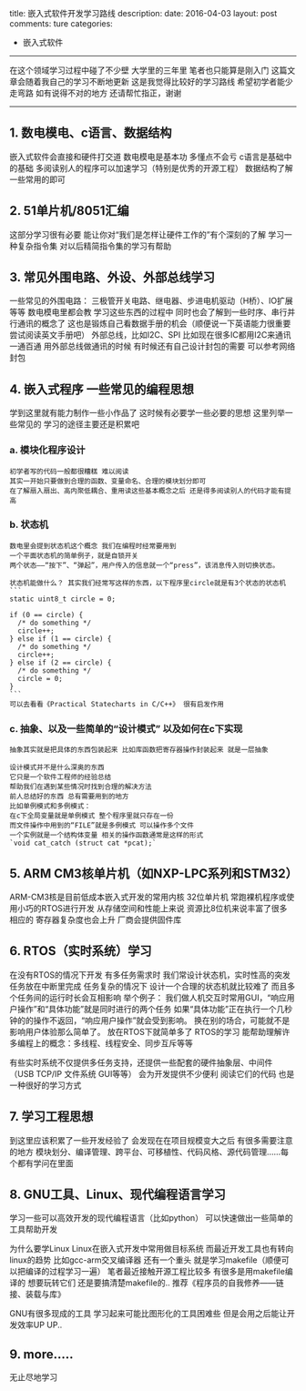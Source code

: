 title: 嵌入式软件开发学习路线
description: 
date: 2016-04-03
layout: post
comments: ture
categories:
- 嵌入式软件
---

在这个领域学习过程中碰了不少壁 
大学里的三年里 笔者也只能算是刚入门
这篇文章会随着我自己的学习不断地更新
这是我觉得比较好的学习路线 希望初学者能少走弯路
如有说得不对的地方 还请帮忙指正，谢谢

<!--more-->

---

## 1. 数电模电、c语言、数据结构 
  嵌入式软件会直接和硬件打交道 数电模电是基本功 多懂点不会亏
  c语言是基础中的基础 多阅读别人的程序可以加速学习（特别是优秀的开源工程）
  数据结构了解一些常用的即可

## 2. 51单片机/8051汇编
  这部分学习很有必要 能让你对“我们是怎样让硬件工作的”有个深刻的了解
  学习一种复杂指令集 对以后精简指令集的学习有帮助

## 3. 常见外围电路、外设、外部总线学习
  一些常见的外围电路：
  三极管开关电路、继电器、步进电机驱动（H桥）、IO扩展等等 数电模电里都会教
  学习这些东西的过程中 同时也会了解到一些时序、串行并行通讯的概念了
  这也是锻炼自己看数据手册的机会（顺便说一下英语能力很重要 尝试阅读英文手册吧）
  外部总线，比如I2C、SPI
  比如现在很多IC都用I2C来通讯 一通百通
  用外部总线做通讯的时候 有时候还有自己设计封包的需要 可以参考网络封包
  
## 4. 嵌入式程序 一些常见的编程思想
  学到这里就有能力制作一些小作品了 
  这时候有必要学一些必要的思想 这里列举一些常见的
  学习的途径主要还是积累吧
  
### a. 模块化程序设计
    初学者写的代码一般都很糟糕 难以阅读
    其实一开始只要做到合理的函数、变量命名、合理的模块划分即可
    在了解扇入扇出、高内聚低耦合、重用读这些基本概念之后 还是得多阅读别人的代码才能有提高
    
### b. 状态机 
    数电里会提到状态机这个概念 我们在编程时经常要用到  
    一个平面状态机的简单例子，就是自锁开关 
    两个状态——“按下”、“弹起”，用户传入的信息就一个“press”，该消息传入则切换状态。

    状态机能做什么？ 其实我们经常写这样的东西，以下程序里circle就是有3个状态的状态机
    ```
    static uint8_t circle = 0;
    
    if (0 == circle) { 
      /* do something */ 
      circle++;
    } else if (1 == circle) { 
      /* do something */ 
      circle++;
    } else if (2 == circle) {
      /* do something */
      circle = 0;
    }
    ```
    可以去看看《Practical Statecharts in C/C++》 很有启发作用

### c. 抽象、以及一些简单的“设计模式” 以及如何在c下实现
    抽象其实就是把具体的东西包装起来 比如库函数把寄存器操作封装起来 就是一层抽象
    
    设计模式并不是什么深奥的东西
    它只是一个软件工程师的经验总结
    帮助我们在遇到某些情况时找到合理的解决方法
    前人总结好的东西 总有需要用到的地方
    比如单例模式和多例模式：
    在c下全局变量就是单例模式 整个程序里就只存在一份
    而文件操作中用到的“FILE”就是多例模式 可以操作多个文件 
    一个实例就是一个结构体变量 相关的操作函数通常是这样的形式
    `void cat_catch (struct cat *pcat);`
    
## 5. ARM CM3核单片机（如NXP-LPC系列和STM32）
  ARM-CM3核是目前低成本嵌入式开发的常用内核
  32位单片机 常跑裸机程序或使用小巧的RTOS进行开发
  从存储空间和性能上来说 资源比8位机来说丰富了很多
  相应的 寄存器复杂度也会上升 厂商会提供固件库

## 6. RTOS（实时系统）学习
  在没有RTOS的情况下开发 有多任务需求时 我们常设计状态机，实时性高的突发任务放在中断里完成
  任务复杂的情况下 设计一个合理的状态机就比较难了 而且多个任务间的运行时长会互相影响
  举个例子： 我们做人机交互时常用GUI，“响应用户操作”和“具体功能”就是同时进行的两个任务
    如果“具体功能”正在执行一个几秒钟的的操作不返回，“响应用户操作”就会受到影响。
    换在别的场合，可能就不是影响用户体验那么简单了。
  放在RTOS下就简单多了
  RTOS的学习 能帮助理解许多编程上的概念：多线程、线程安全、同步互斥等等

  有些实时系统不仅提供多任务支持，还提供一些配套的硬件抽象层、中间件（USB TCP/IP 文件系统 GUI等等）
  会为开发提供不少便利 阅读它们的代码 也是一种很好的学习方式

## 7. 学习工程思想
  到这里应该积累了一些开发经验了
  会发现在在项目规模变大之后 有很多需要注意的地方
  模块划分、编译管理、跨平台、可移植性、代码风格、源代码管理……每个都有学问在里面

## 8. GNU工具、Linux、现代编程语言学习
  学习一些可以高效开发的现代编程语言（比如python）
  可以快速做出一些简单的工具帮助开发
  
  为什么要学Linux 
  Linux在嵌入式开发中常用做目标系统 
  而最近开发工具也有转向linux的趋势 比如gcc-arm交叉编译器
  还有一个重头 就是学习makefile（顺便可以把编译的过程学习一遍）
  笔者最近接触开源工程比较多 有很多是用makefile编译的 想要玩转它们 还是要搞清楚makefile的..
   推荐《程序员的自我修养——链接、装载与库》

   GNU有很多现成的工具 学习起来可能比图形化的工具困难些 但是会用之后能让开发效率UP UP..
   
## 9. more.....
  无止尽地学习
